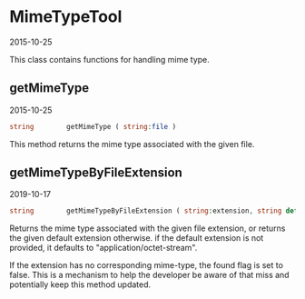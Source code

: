 MimeTypeTool
=====================
2015-10-25



This class contains functions for handling mime type.



getMimeType
-----------
2015-10-25


```php
string        getMimeType ( string:file ) 
```


This method returns the mime type associated with the given file.


getMimeTypeByFileExtension
-----------
2019-10-17


```php
string        getMimeTypeByFileExtension ( string:extension, string default=null, bool &found=true) 
```


Returns the mime type associated with the given file extension, or returns the given default extension otherwise.
if the default extension is not provided, it defaults to "application/octet-stream".

If the extension has no corresponding mime-type, the found flag is set to false.
This is a mechanism to help the developer be aware of that miss and potentially keep this method updated.
